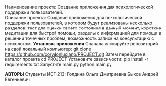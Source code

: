 Наименование проекта: Создание приложения для психологической поддержки пользователей.  
Описание проекта: Создание приложения для психологической поддержки пользователей, в котором будут реализованы несколько разделов: тест для оценки своего состояния в данный момент, короткие медитации для быстрой помощи, разделы с информацией для помощи в решении точечных проблем, возможность записи на консультацию с психологом.
**Установка приложения**
 Сначала клонируйте репозиторий на свой локальный компьютер:
   git clone https://github.com/corydonluciano/PROJECT.git
 Затем перейдите в каталог проекта
  cd PROJECT
 Установите зависимости:
   pip install -r requirements.txt
 Запустите main.py
   python main.py
























**АВТОРЫ**
Студенты ИСТ-213:
Голдина Ольга Дмитриевна
Быков Андрей Евгеньевич
